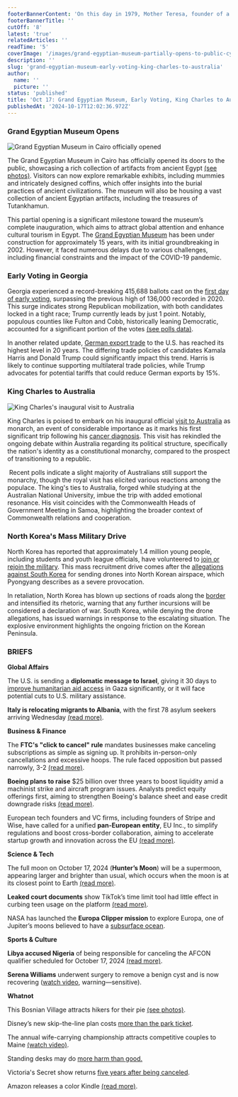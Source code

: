 ```yaml
---
footerBannerContent: 'On this day in 1979, Mother Teresa, founder of a Roman Catholic order dedicated to the poor and destitute in India, was named the recipient of the Nobel Prize for Peace.'
footerBannerTitle: ''
cutOff: '8'
latest: 'true'
relatedArticles: ''
readTime: '5'
coverImage: '/images/grand-egyptian-museum-partially-opens-to-public-cyMD.webp'
description: ''
slug: 'grand-egyptian-museum-early-voting-king-charles-to-australia'
author:
  name: ''
  picture: ''
status: 'published'
title: 'Oct 17: Grand Egyptian Museum, Early Voting, King Charles to Australia'
publishedAt: '2024-10-17T12:02:36.972Z'
---
```


### Grand Egyptian Museum Opens

![Grand Egyptian Museum in Cairo officially opened](/images/grand-egyptian-museum-partially-opens-to-public-Q5Mj.webp)

The Grand Egyptian Museum in Cairo has officially opened its doors to the public, showcasing a rich collection of artifacts from ancient Egypt [(see photos)](https://www.bbc.com/news/articles/c4gdjpdd18yo). Visitors can now explore remarkable exhibits, including mummies and intricately designed coffins, which offer insights into the burial practices of ancient civilizations. The museum will also be housing a vast collection of ancient Egyptian artifacts, including the treasures of Tutankhamun.

This partial opening is a significant milestone toward the museum’s complete inauguration, which aims to attract global attention and enhance cultural tourism in Egypt. The [Grand Egyptian Museum](https://grandegyptianmuseum.org/) has been under construction for approximately 15 years, with its initial groundbreaking in 2002. However, it faced numerous delays due to various challenges, including financial constraints and the impact of the COVID-19 pandemic. 

### Early Voting in Georgia

Georgia experienced a record-breaking 415,688 ballots cast on the [first day of early voting](https://www.newsweek.com/trump-harris-election-georgia-early-voting-county-breakdown-1970000), surpassing the previous high of 136,000 recorded in 2020. This surge indicates strong Republican mobilization, with both candidates locked in a tight race; Trump currently leads by just 1 point. Notably, populous counties like Fulton and Cobb, historically leaning Democratic, accounted for a significant portion of the votes [(see polls data)](https://www.newsweek.com/georgia-first-day-early-voting-record-election-2024-1969476).

In another related update, [German export trade](https://www.dw.com/en/german-exports-to-us-reach-new-high-as-election-looms/a-70510067) to the U.S. has reached its highest level in 20 years. The differing trade policies of candidates Kamala Harris and Donald Trump could significantly impact this trend. Harris is likely to continue supporting multilateral trade policies, while Trump advocates for potential tariffs that could reduce German exports by 15%.

### King Charles to Australia

![King Charles's inaugural visit to Australia](/images/australia-awaits-king-charles-on-first-big-overseas-tour-since-cancer-diagnosis-g3Mz.webp)

King Charles is poised to embark on his inaugural official [visit to Australia](https://www.nbcnews.com/news/world/australia-awaits-king-charles-first-big-overseas-tour-cancer-diagnosis-rcna175654) as monarch, an event of considerable importance as it marks his first significant trip following his [cancer diagnosis](https://www.nbcnews.com/news/world/king-charles-diagnosed-cancer-rcna137293). This visit has rekindled the ongoing debate within Australia regarding its political structure, specifically the nation's identity as a constitutional monarchy, compared to the prospect of transitioning to a republic.

 Recent polls indicate a slight majority of Australians still support the monarchy, though the royal visit has elicited various reactions among the populace. The king's ties to Australia, forged while studying at the Australian National University, imbue the trip with added emotional resonance. His visit coincides with the Commonwealth Heads of Government Meeting in Samoa, highlighting the broader context of Commonwealth relations and cooperation.

### North Korea's Mass Military Drive

North Korea has reported that approximately 1.4 million young people, including students and youth league officials, have volunteered to [join or rejoin the military](https://www.aljazeera.com/news/2024/10/16/north-korea-claims-1-4-million-apply-to-join-army-amid-tensions-with-south). This mass recruitment drive comes after the [allegations against South Korea](https://www.theguardian.com/world/2024/oct/14/north-korea-south-korea-drones-accusations-pyongyang) for sending drones into North Korean airspace, which Pyongyang describes as a severe provocation.

In retaliation, North Korea has blown up sections of roads along the [border](https://www.geopolitics.world/archives/trump-putin-talks-north-korea-closes-border-israel-s-retaliation) and intensified its rhetoric, warning that any further incursions will be considered a declaration of war. South Korea, while denying the drone allegations, has issued warnings in response to the escalating situation. The explosive environment highlights the ongoing friction on the Korean Peninsula.

### BRIEFS

**Global Affairs**

The U.S. is sending a **diplomatic message to Israel**, giving it 30 days to [improve humanitarian aid access](https://www.bbc.com/news/articles/c9wk0e8zey2o) in Gaza significantly, or it will face potential cuts to U.S. military assistance.

**Italy is relocating migrants to Albania**, with the first 78 asylum seekers arriving Wednesday [(read more)](https://edition.cnn.com/2024/10/16/world/italy-first-migrants-albania-intl/index.html).

**Business & Finance**

The **FTC's "click to cancel" rule** mandates businesses make canceling subscriptions as simple as signing up. It prohibits in-person-only cancellations and excessive hoops. The rule faced opposition but passed narrowly, 3-2 [(read more)](https://www.usnews.com/news/top-news/articles/2024-10-16/ftc-takes-on-subscription-traps-with-click-to-cancel-rule).

**Boeing plans to raise** $25 billion over three years to boost liquidity amid a machinist strike and aircraft program issues. Analysts predict equity offerings first, aiming to strengthen Boeing's balance sheet and ease credit downgrade risks [(read more)](https://www.nbcnews.com/business/business-news/boeing-raise-much-25-billion-shore-balance-sheet-rcna175580). 

European tech founders and VC firms, including founders of Stripe and Wise, have called for a unified **pan-European entity**, EU Inc., to simplify regulations and boost cross-border collaboration, aiming to accelerate startup growth and innovation across the EU [(read more)](https://www.cnbc.com/2024/10/14/european-founders-call-for-single-eu-startup-body-to-boost-tech-sector.html).

**Science & Tech**

The full moon on October 17, 2024 (**Hunter’s Moon**) will be a supermoon, appearing larger and brighter than usual, which occurs when the moon is at its closest point to Earth [(read more)](https://www.space.com/38940-supermoon-facts.html).

**Leaked court documents** show TikTok’s time limit tool had little effect in curbing teen usage on the platform [(read more)](https://edition.cnn.com/2024/10/11/tech/tiktok-documents-teen-users/index.html).

NASA has launched the **Europa Clipper mission** to explore Europa, one of Jupiter’s moons believed to have a [subsurface ocean](https://en.inform.kz/news/nasa-launches-europa-mission-to-explore-potentially-habitable-ocean-moon-08d3a1/).

**Sports & Culture**

**Libya accused Nigeria** of being responsible for canceling the AFCON qualifier scheduled for October 17, 2024 [(read more)](https://www.dw.com/en/libya-blames-nigeria-for-afcon-qualifier-cancellation/a-70505269).

**Serena Williams** underwent surgery to remove a benign cyst and is now recovering ([watch video](https://www.tiktok.com/@serena/video/7426155598523157806?_r=1&_t=8qZulA26c8s), warning—sensitive).

**Whatnot**

This Bosnian Village attracts hikers for their pie [(see photos)](https://www.thrillist.com/travel/nation/lukomir-bosnia-burek-pie).

Disney’s new skip-the-line plan costs [more than the park ticket](https://edition.cnn.com/travel/disney-parks-new-line-skip-plan/index.html).

The annual wife-carrying championship attracts competitive couples to Maine [(watch video)](https://apnews.com/article/wife-carrying-contest-maine-finland-cee06d37164e1c3dd7f4f9787500085b). 

Standing desks may do [more harm than good.](https://scitechdaily.com/heart-health-alert-study-reveals-standing-desks-may-do-more-harm-than-good/)

Victoria's Secret show returns [five years after being canceled](https://www.bbc.com/news/articles/c20mvl3pr1vo).

Amazon releases a color Kindle [(read more)](https://www.theverge.com/2024/10/16/24271632/amazon-kindle-colorsoft-specs-price-hands-on).